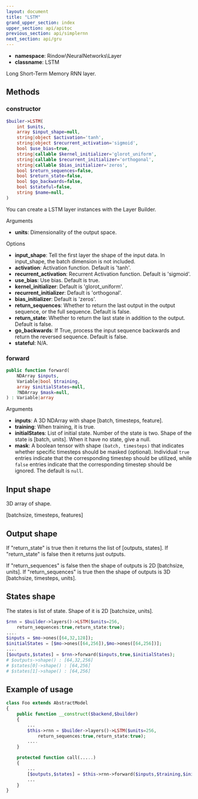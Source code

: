 ```yaml
---
layout: document
title: "LSTM"
grand_upper_section: index
upper_section: api/apitoc
previous_section: api/simplernn
next_section: api/gru
---
```


- **namespace**: Rindow\NeuralNetworks\Layer
- **classname**: LSTM

Long Short-Term Memory RNN layer.

Methods
-------

### constructor
```php
$builer->LSTM(
    int $units,
    array $input_shape=null,
    string|object $activation='tanh',
    string|object $recurrent_activation='sigmoid',
    bool $use_bias=true,
    string|callable $kernel_initializer='glorot_uniform',
    string|callable $recurrent_initializer='orthogonal',
    string|callable $bias_initializer='zeros',
    bool $return_sequences=false,
    bool $return_state=false,
    bool $go_backwards=false,
    bool $stateful=false,
    string $name=null,
)
```
You can create a LSTM layer instances with the Layer Builder.

Arguments
- **units**: Dimensionality of the output space.

Options

- **input_shape**: Tell the first layer the shape of the input data. In input_shape, the batch dimension is not included.
- **activation**: Activation function. Default is 'tanh'.
- **recurrent_activation**: Recurrent Activation function. Default is 'sigmoid'.
- **use_bias**: Use bias. Default is true.
- **kernel_initializer**: Default is 'glorot_uniform'.
- **recurrent_initializer**: Default is 'orthogonal'.
- **bias_initializer**: Default is 'zeros'.
- **return_sequences**: Whether to return the last output in the output sequence, or the full sequence. Default is false.
- **return_state**: Whether to return the last state in addition to the output. Default is false.
- **go_backwards**: If True, process the input sequence backwards and return the reversed sequence. Default is false.
- **stateful**: N/A.

### forward
```php
public function forward(
    NDArray $inputs,
    Variable|bool $training,
    array $initialStates=null,
    ?NDArray $mask=null,
) : Variable|array
```
Arguments
- **inputs**: A 3D NDArray with shape [batch, timesteps, feature].
- **training**: When training, it is true.
- **initialStates**: List of initial state. Number of the state is two. Shape of the state is [batch, units]. When it have no state, give a null.
- **mask**: A boolean tensor with shape `(batch, timesteps)` that indicates whether specific timesteps should be masked (optional). Individual `true` entries indicate that the corresponding timestep should be utilized, while `false` entries indicate that the corresponding timestep should be ignored. The default is `null`.

Input shape
-----------
3D array of shape.

[batchsize, timesteps, features]

Output shape
------------
If "return_state" is true then it returns the list of [outputs, states].
If "return_state" is false then it returns just outputs.

If "return_sequences" is false then the shape of outputs is 2D [batchsize, units].
If "return_sequences" is true then the shape of outputs is 3D [batchsize, timesteps, units].

States shape
------------
The states is list of state. Shape of it is 2D [batchsize, units].

```php
$rnn = $builder->layers()->LSTM($units=256,
    return_sequences:true,return_state:true);
....
$inputs = $mo->ones([64,32,128]);
$initialStates = [$mo->ones([64,256]),$mo->ones([64,256])];
....
[$outputs,$states] = $rnn->forward($inputs,true,$initialStates);
# $outputs->shape() : [64,32,256]
# $states[0]->shape() : [64,256]
# $states[1]->shape() : [64,256]
```


Example of usage
----------------

```php
class Foo extends AbstractModel
{
    public function __construct($backend,$builder)
    {
        ...
        $this->rnn = $builder->layers()->LSTM($units=256,
            return_sequences:true,return_state:true);
        ....
    }

    protected function call(.....)
    {
        ...
        [$outputs,$states] = $this->rnn->forward($inputs,$training,$initialStates);
        ...
    }
}
```
